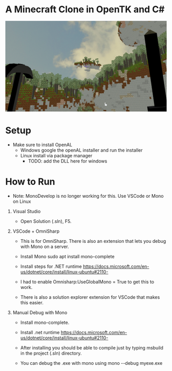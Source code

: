 
# A Minecraft Clone in OpenTK and C#

![Preview](./screenshot4.png)

# Setup
* Make sure to install OpenAL 
	* Windows google the openAL installer and run the installer
	* Linux install via package manager
		* TODO: add the DLL here for windows 

# How to Run

* Note: MonoDevelop is no longer working for this. Use VSCode or Mono on Linux

1. Visual Studio
	
	* Open Solution (.sln), F5.

2. VSCode + OmniSharp
	
	* This is for OmniSharp. There is also an extension that lets you debug with Mono on a server. 

	* Install Mono
	  sudo apt install mono-complete

	* Install steps for .NET runtime
	https://docs.microsoft.com/en-us/dotnet/core/install/linux-ubuntu#2110-

	* I had to enable Omnisharp:UseGlobalMono = True to get this to work.

	* There is also a solution explorer extension for VSCode that makes this easier.


3. Manual Debug with Mono

	* Install mono-complete.

	* Install .net runtime https://docs.microsoft.com/en-us/dotnet/core/install/linux-ubuntu#2110-

	* After installing you should be able to compile just by typing msbuild in the project (.sln) directory.

	* You can debug the .exe with mono using mono --debug myexe.exe



